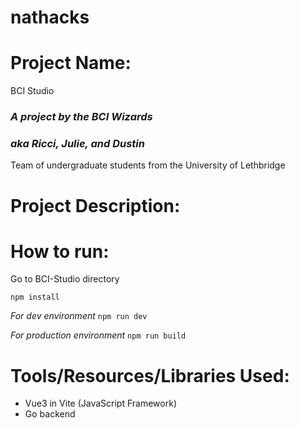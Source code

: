 # nathacks

# Project Name:
BCI Studio

### *A project by the BCI Wizards*
### *aka Ricci, Julie, and Dustin*

Team of undergraduate students from the University of Lethbridge

# Project Description:


# How to run:
Go to BCI-Studio directory

`npm install`

*For dev environment*
`npm run dev`

*For production environment*
`npm run build`

# Tools/Resources/Libraries Used:
- Vue3 in Vite  (JavaScript Framework)
- Go backend

